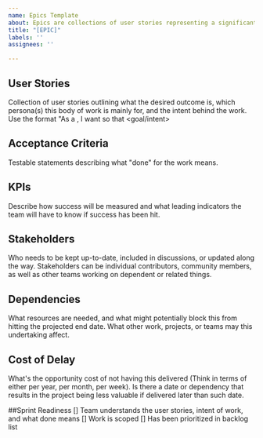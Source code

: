```yaml
---
name: Epics Template
about: Epics are collections of user stories representing a significant product increment
title: "[EPIC]"
labels: ''
assignees: ''

---
```


## User Stories
Collection of user stories outlining what the desired outcome is, which persona(s) this body of work is mainly for, and the intent behind the work. Use the format "As a <who>, I want <outcome> so that <goal/intent>

## Acceptance Criteria 
Testable statements describing what "done" for the work means.

## KPIs
Describe how success will be measured and what leading indicators the team will have to know if success has been hit.

## Stakeholders
Who needs to be kept up-to-date, included in discussions, or updated along the way. Stakeholders can be individual contributors, community members, as well as other teams working on dependent or related things.

## Dependencies
What resources are needed, and what might potentially block this from hitting the projected end date. What other work, projects, or teams may this undertaking affect.

## Cost of Delay
What's the opportunity cost of not having this delivered (Think in terms of either per year, per month, per week). Is there a date or dependency that results in the project being less valuable if delivered later than such date.

##Sprint Readiness
[] Team understands the user stories, intent of work, and what done means
[] Work is scoped
[] Has been prioritized in backlog list

